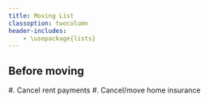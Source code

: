 ```yaml
---
title: Moving List
classoption: twocolumn
header-includes:
	- \usepackage{lists}
---
```


Before moving
-------------

#. Cancel rent payments
#. Cancel/move home insurance

